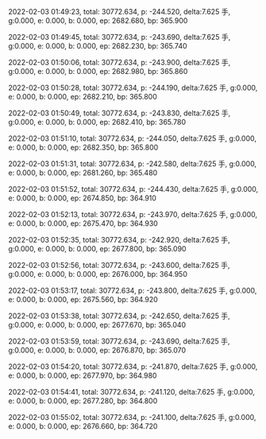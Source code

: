 2022-02-03 01:49:23, total: 30772.634, p: -244.520, delta:7.625 手, g:0.000, e: 0.000, b: 0.000, ep: 2682.680, bp: 365.900

2022-02-03 01:49:45, total: 30772.634, p: -243.690, delta:7.625 手, g:0.000, e: 0.000, b: 0.000, ep: 2682.230, bp: 365.740

2022-02-03 01:50:06, total: 30772.634, p: -243.900, delta:7.625 手, g:0.000, e: 0.000, b: 0.000, ep: 2682.980, bp: 365.860

2022-02-03 01:50:28, total: 30772.634, p: -244.190, delta:7.625 手, g:0.000, e: 0.000, b: 0.000, ep: 2682.210, bp: 365.800

2022-02-03 01:50:49, total: 30772.634, p: -243.830, delta:7.625 手, g:0.000, e: 0.000, b: 0.000, ep: 2682.410, bp: 365.780

2022-02-03 01:51:10, total: 30772.634, p: -244.050, delta:7.625 手, g:0.000, e: 0.000, b: 0.000, ep: 2682.350, bp: 365.800

2022-02-03 01:51:31, total: 30772.634, p: -242.580, delta:7.625 手, g:0.000, e: 0.000, b: 0.000, ep: 2681.260, bp: 365.480

2022-02-03 01:51:52, total: 30772.634, p: -244.430, delta:7.625 手, g:0.000, e: 0.000, b: 0.000, ep: 2674.850, bp: 364.910

2022-02-03 01:52:13, total: 30772.634, p: -243.970, delta:7.625 手, g:0.000, e: 0.000, b: 0.000, ep: 2675.470, bp: 364.930

2022-02-03 01:52:35, total: 30772.634, p: -242.920, delta:7.625 手, g:0.000, e: 0.000, b: 0.000, ep: 2677.800, bp: 365.090

2022-02-03 01:52:56, total: 30772.634, p: -243.600, delta:7.625 手, g:0.000, e: 0.000, b: 0.000, ep: 2676.000, bp: 364.950

2022-02-03 01:53:17, total: 30772.634, p: -243.800, delta:7.625 手, g:0.000, e: 0.000, b: 0.000, ep: 2675.560, bp: 364.920

2022-02-03 01:53:38, total: 30772.634, p: -242.650, delta:7.625 手, g:0.000, e: 0.000, b: 0.000, ep: 2677.670, bp: 365.040

2022-02-03 01:53:59, total: 30772.634, p: -243.690, delta:7.625 手, g:0.000, e: 0.000, b: 0.000, ep: 2676.870, bp: 365.070

2022-02-03 01:54:20, total: 30772.634, p: -241.870, delta:7.625 手, g:0.000, e: 0.000, b: 0.000, ep: 2677.970, bp: 364.980

2022-02-03 01:54:41, total: 30772.634, p: -241.120, delta:7.625 手, g:0.000, e: 0.000, b: 0.000, ep: 2677.280, bp: 364.800

2022-02-03 01:55:02, total: 30772.634, p: -241.100, delta:7.625 手, g:0.000, e: 0.000, b: 0.000, ep: 2676.660, bp: 364.720